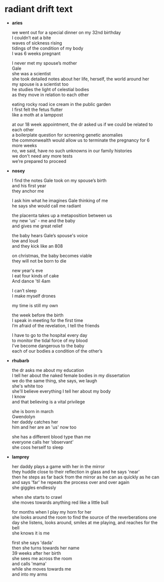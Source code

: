 # radiant drift text

- **aries**

  we went out for a special dinner on my 32nd birthday  
  I couldn’t eat a bite  
  waves of sickness rising  
  tidings of the condition of my body  
  I was 6 weeks pregnant  

  I never met my spouse’s mother  
  Gale  
  she was a scientist  
  she took detailed notes about her life, herself, the world around her  
  my spouse is a scientist too  
  he studies the light of celestial bodies  
  as they move in relation to each other  

  eating rocky road ice cream in the public garden  
  I first felt the fetus flutter  
  like a moth at a lamppost  

  at our 18 week appointment, the dr asked us if we could be related to each other  
  a boilerplate question for screening genetic anomalies  
  the commonwealth would allow us to terminate the pregnancy for 6 more weeks  
  no, we said, have no such unknowns in our family histories  
  we don't need any more tests  
  we’re prepared to proceed

- **nosey**

  I find the notes Gale took on my spouse’s birth  
  and his first year  
  they anchor me  

  I ask him what he imagines Gale thinking of me    
  he says she would call me radiant

  the placenta takes up a metaposition
  between us    
  my new 'us' - me and the baby  
  and gives me great relief  

  the baby hears Gale’s spouse's voice    
  low and loud    
  and they kick like an 808    

  on christmas, the baby becomes viable   
  they will not be born to die    

  new year's eve    
  I eat four kinds of cake  
  And dance 'til 4am  

  I can’t sleep  
  I make myself drones

  my time is still my own  

  the week before the birth    
  I speak in meeting for the first time  
  I’m afraid of the revelation, I tell the friends  

  I have to go to the hospital every day  
  to monitor the tidal force of my blood  
  I’ve become dangerous to the baby  
  each of our bodies a condition of the other’s  

- **rhubarb**

  the dr asks me about my education  
  I tell her about the naked female bodies in my dissertation  
  we do the same thing, she says, we laugh  
  she's white too  
  she'll believe everything I tell her about my body  
  I know  
  and that believing is a vital privilege  

  she is born in march  
  Gwendolyn  
  her daddy catches her  
  him and her are an 'us' now too

  she has a different blood type than me   
  everyone calls her ‘observant’  
  she coos herself to sleep  

- **lamprey**

  her daddy plays a game with her in the mirror  
  they huddle close to their reflection in glass and he says 'near'  
  then he steps as far back from the mirror as he can
  as quickly as he can  
  and says 'far'
  he repeats the process over and over again  
  she giggles endlessly   
  
  when she starts to crawl  
  she moves towards anything red like a little bull  
  
  for months when I play my horn for her    
  she looks around the room to find
  the source of the reverberations
  one day she listens, looks around, smiles at me playing, and reaches for the bell     
  she knows it is me  
  
  first she says 'dada'  
  then she turns towards her name  
  39 weeks after her birth  
  she sees me across the room  
  and calls 'mama'  
  while she moves towards me  
  and into my arms  
